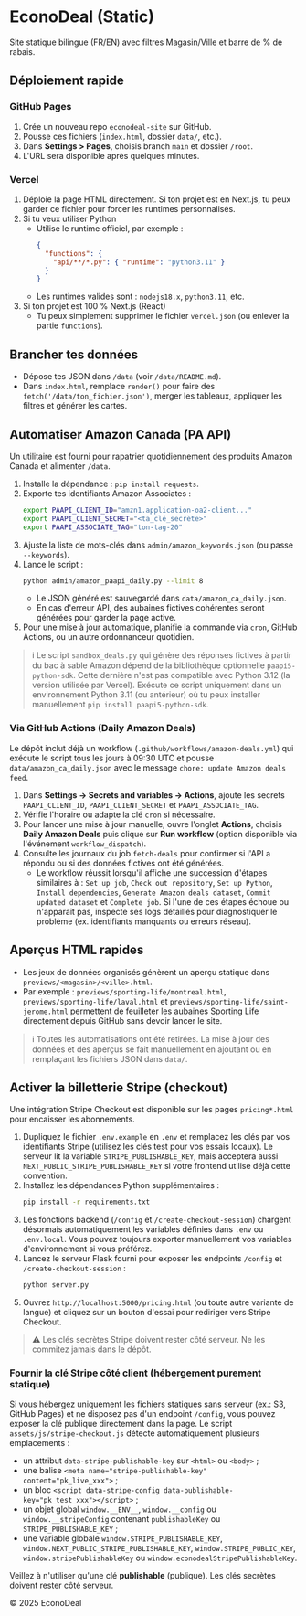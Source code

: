 # EconoDeal (Static)

Site statique bilingue (FR/EN) avec filtres Magasin/Ville et barre de % de rabais.

## Déploiement rapide

### GitHub Pages
1. Crée un nouveau repo `econodeal-site` sur GitHub.
2. Pousse ces fichiers (`index.html`, dossier `data/`, etc.).
3. Dans **Settings > Pages**, choisis branch `main` et dossier `/root`.
4. L'URL sera disponible après quelques minutes.

### Vercel
1. Déploie la page HTML directement. Si ton projet est en Next.js, tu peux garder ce fichier pour forcer les runtimes personnalisés.
2. Si tu veux utiliser Python
   - Utilise le runtime officiel, par exemple :
     ```json
     {
       "functions": {
         "api/**/*.py": { "runtime": "python3.11" }
       }
     }
     ```
   - Les runtimes valides sont : `nodejs18.x`, `python3.11`, etc.
3. Si ton projet est 100 % Next.js (React)
   - Tu peux simplement supprimer le fichier `vercel.json` (ou enlever la partie `functions`).

## Brancher tes données
- Dépose tes JSON dans `/data` (voir `/data/README.md`).
- Dans `index.html`, remplace `render()` pour faire des `fetch('/data/ton_fichier.json')`,
  merger les tableaux, appliquer les filtres et générer les cartes.

## Automatiser Amazon Canada (PA API)
Un utilitaire est fourni pour rapatrier quotidiennement des produits Amazon Canada
et alimenter `/data`.

1. Installe la dépendance : `pip install requests`.
2. Exporte tes identifiants Amazon Associates :
   ```bash
   export PAAPI_CLIENT_ID="amzn1.application-oa2-client..."
   export PAAPI_CLIENT_SECRET="<ta_clé_secrète>"
   export PAAPI_ASSOCIATE_TAG="ton-tag-20"
   ```
3. Ajuste la liste de mots-clés dans `admin/amazon_keywords.json` (ou passe `--keywords`).
4. Lance le script :
   ```bash
   python admin/amazon_paapi_daily.py --limit 8
   ```
   - Le JSON généré est sauvegardé dans `data/amazon_ca_daily.json`.
   - En cas d'erreur API, des aubaines fictives cohérentes seront générées pour garder
     la page active.
5. Pour une mise à jour automatique, planifie la commande via `cron`, GitHub Actions,
   ou un autre ordonnanceur quotidien.

> ℹ️ Le script `sandbox_deals.py` qui génère des réponses fictives à partir du
> bac à sable Amazon dépend de la bibliothèque optionnelle `paapi5-python-sdk`.
> Cette dernière n'est pas compatible avec Python 3.12 (la version utilisée par
> Vercel). Exécute ce script uniquement dans un environnement Python 3.11 (ou
> antérieur) où tu peux installer manuellement `pip install paapi5-python-sdk`.

### Via GitHub Actions (Daily Amazon Deals)

Le dépôt inclut déjà un workflow (`.github/workflows/amazon-deals.yml`) qui exécute
le script tous les jours à 09:30 UTC et pousse `data/amazon_ca_daily.json` avec le
message `chore: update Amazon deals feed`.

1. Dans **Settings → Secrets and variables → Actions**, ajoute les secrets
   `PAAPI_CLIENT_ID`, `PAAPI_CLIENT_SECRET` et `PAAPI_ASSOCIATE_TAG`.
2. Vérifie l'horaire ou adapte la clé `cron` si nécessaire.
3. Pour lancer une mise à jour manuelle, ouvre l'onglet **Actions**, choisis
   **Daily Amazon Deals** puis clique sur **Run workflow** (option disponible via
   l'événement `workflow_dispatch`).
4. Consulte les journaux du job `fetch-deals` pour confirmer si l'API a répondu ou
   si des données fictives ont été générées.
   - Le workflow réussit lorsqu'il affiche une succession d'étapes similaires à :
     `Set up job`, `Check out repository`, `Set up Python`, `Install dependencies`,
     `Generate Amazon deals dataset`, `Commit updated dataset` et `Complete job`.
     Si l'une de ces étapes échoue ou n'apparaît pas, inspecte ses logs détaillés
     pour diagnostiquer le problème (ex. identifiants manquants ou erreurs réseau).

## Aperçus HTML rapides
- Les jeux de données organisés génèrent un aperçu statique dans `previews/<magasin>/<ville>.html`.
- Par exemple : `previews/sporting-life/montreal.html`, `previews/sporting-life/laval.html` et
  `previews/sporting-life/saint-jerome.html` permettent de feuilleter les aubaines Sporting Life
  directement depuis GitHub sans devoir lancer le site.

> ℹ️ Toutes les automatisations ont été retirées. La mise à jour des données et des aperçus se fait
manuellement en ajoutant ou en remplaçant les fichiers JSON dans `data/`.

## Activer la billetterie Stripe (checkout)

Une intégration Stripe Checkout est disponible sur les pages `pricing*.html` pour encaisser les
abonnements.

1. Dupliquez le fichier `.env.example` en `.env` et remplacez les clés par vos identifiants Stripe
   (utilisez les clés test pour vos essais locaux). Le serveur lit la variable
   `STRIPE_PUBLISHABLE_KEY`, mais acceptera aussi `NEXT_PUBLIC_STRIPE_PUBLISHABLE_KEY` si votre
   frontend utilise déjà cette convention.
2. Installez les dépendances Python supplémentaires :
   ```bash
   pip install -r requirements.txt
   ```
3. Les fonctions backend (`/config` et `/create-checkout-session`) chargent désormais automatiquement
   les variables définies dans `.env` ou `.env.local`. Vous pouvez toujours exporter manuellement
   vos variables d'environnement si vous préférez.
4. Lancez le serveur Flask fourni pour exposer les endpoints `/config` et
   `/create-checkout-session` :
   ```bash
   python server.py
   ```
5. Ouvrez `http://localhost:5000/pricing.html` (ou toute autre variante de langue) et cliquez sur
   un bouton d'essai pour rediriger vers Stripe Checkout.

> ⚠️ Les clés secrètes Stripe doivent rester côté serveur. Ne les commitez jamais dans le dépôt.

### Fournir la clé Stripe côté client (hébergement purement statique)

Si vous hébergez uniquement les fichiers statiques sans serveur (ex.: S3, GitHub Pages) et ne
disposez pas d'un endpoint `/config`, vous pouvez exposer la clé publique directement dans la page.
Le script `assets/js/stripe-checkout.js` détecte automatiquement plusieurs emplacements :

- un attribut `data-stripe-publishable-key` sur `<html>` ou `<body>` ;
- une balise `<meta name="stripe-publishable-key" content="pk_live_xxx">` ;
- un bloc `<script data-stripe-config data-publishable-key="pk_test_xxx"></script>` ;
- un objet global `window.__ENV__`, `window.__config` ou `window.__stripeConfig` contenant
  `publishableKey` ou `STRIPE_PUBLISHABLE_KEY` ;
- une variable globale `window.STRIPE_PUBLISHABLE_KEY`, `window.NEXT_PUBLIC_STRIPE_PUBLISHABLE_KEY`,
  `window.STRIPE_PUBLIC_KEY`, `window.stripePublishableKey` ou `window.econodealStripePublishableKey`.

Veillez à n'utiliser qu'une clé **publishable** (publique). Les clés secrètes doivent rester côté
serveur.

© 2025 EconoDeal

